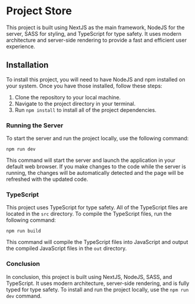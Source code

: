 # Project Store

This project is built using NextJS as the main framework, NodeJS for the server, SASS for styling, and TypeScript for type safety. It uses modern architecture and server-side rendering to provide a fast and efficient user experience.

## Installation

To install this project, you will need to have NodeJS and npm installed on your system. Once you have those installed, follow these steps:

1.  Clone the repository to your local machine.
2.  Navigate to the project directory in your terminal.
3.  Run `npm install` to install all of the project dependencies.

### Running the Server

To start the server and run the project locally, use the following command:

`npm run dev`

This command will start the server and launch the application in your default web browser. If you make changes to the code while the server is running, the changes will be automatically detected and the page will be refreshed with the updated code.

### TypeScript

This project uses TypeScript for type safety. All of the TypeScript files are located in the `src` directory. To compile the TypeScript files, run the following command:

`npm run build` 

This command will compile the TypeScript files into JavaScript and output the compiled JavaScript files in the `out` directory.

### Conclusion

In conclusion, this project is built using NextJS, NodeJS, SASS, and TypeScript. It uses modern architecture, server-side rendering, and is fully typed for type safety. To install and run the project locally, use the `npm run dev` command.

```
